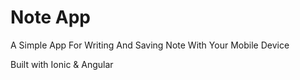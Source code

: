 # Note App
A Simple App For Writing And Saving Note With Your Mobile Device

Built with Ionic & Angular
